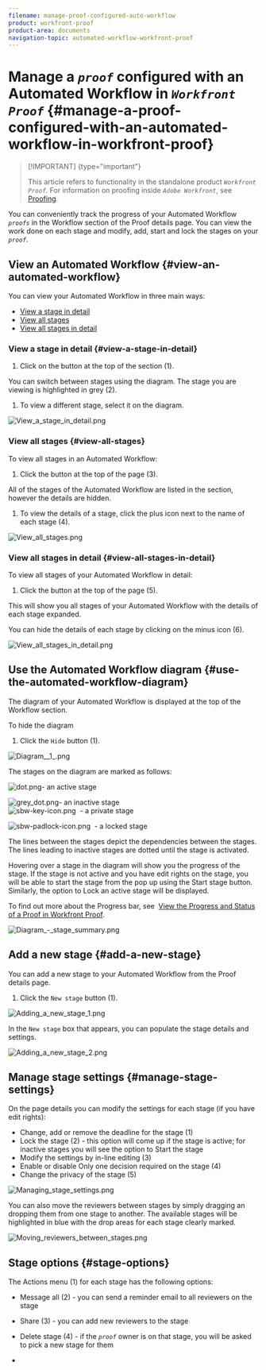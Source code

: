 ```yaml
---
filename: manage-proof-configured-auto-workflow
product: workfront-proof
product-area: documents
navigation-topic: automated-workflow-workfront-proof
---
```




# Manage a *`proof`* configured with an Automated Workflow in *`Workfront Proof`* {#manage-a-proof-configured-with-an-automated-workflow-in-workfront-proof}



>[!IMPORTANT] {type="important"}
>
>This article refers to functionality in the standalone product *`Workfront Proof`*. For information on proofing inside *`Adobe Workfront`*, see [Proofing](_proofing.md).


You can conveniently track the progress of your Automated Workflow *`proofs`* in the Workflow section of the Proof details page. You can view the work done on each stage and modify, add, start and lock the stages on your *`proof`*.


## View an Automated Workflow {#view-an-automated-workflow}

You can view your Automated Workflow in three main ways:



* [View a stage in detail](#viewingdetail) 
* [View all stages](#viewingallstages) 
* [View all stages in detail](#viewingallstagesindetail) 




### View a stage in detail {#view-a-stage-in-detail}




1.  Click on the button at the top of the section (1).   



   You can switch between stages using the diagram. The stage you are viewing is highlighted in grey (2).

1. To view a different stage, select it on the diagram.


![View_a_stage_in_detail.png](assets/view-a-stage-in-detail-350x249.png)




### View all stages {#view-all-stages}

To view all stages in an Automated Workflow:



1.  Click the button at the top of the page (3).


   All of the stages of the Automated Workflow are listed in the section, however the details are hidden.

1. To view the details of a stage, click the plus icon next to the name of each stage (4).


![View_all_stages.png](assets/view-all-stages-350x212.png)




### View all stages in detail {#view-all-stages-in-detail}

To view all stages of your Automated Workflow in detail:



1.  Click the button at the top of the page (5).


   This will show you all stages of your Automated Workflow with the details of each stage expanded.   



   You can hide the details of each stage by clicking on the minus icon (6).



![View_all_stages_in_detail.png](assets/view-all-stages-in-detail-350x370.png)




## Use the Automated Workflow diagram {#use-the-automated-workflow-diagram}

The diagram of your Automated Workflow is displayed at the top of the Workflow section.


To hide the diagram



1. Click the `Hide` button (1).


![Diagram__1_.png](assets/diagram--1--350x217.png)




The stages on the diagram are marked as follows:


![dot.png](assets/dot.png)- an active stage


![grey_dot.png](assets/grey-dot.png)- an inactive stage  
![sbw-key-icon.png](assets/sbw-key-icon.png)&nbsp; - a private stage


![sbw-padlock-icon.png](assets/sbw-padlock-icon.png)&nbsp; - a locked stage


The lines between the stages depict the dependencies between the stages. The lines leading to inactive stages are dotted until the stage is activated.


Hovering over a stage in the diagram will show you the progress of the stage. If the stage is not active and you have edit rights on the stage, you will be able to start the stage from the pop up using the Start stage button. Similarly, the option to Lock an active stage will be displayed.


To find out more about the Progress bar, see&nbsp; [View the Progress and Status of a Proof in Workfront Proof](view-progress-and-status-of-proof.md).


![Diagram_-_stage_summary.png](assets/diagram---stage-summary-350x214.png)




## Add a new stage {#add-a-new-stage}

You can add a new stage to your Automated Workflow from the Proof details page.



1. Click the `New stage` button (1).


![Adding_a_new_stage_1.png](assets/adding-a-new-stage-1-350x218.png)   



In the `New stage` box that appears, you can populate the stage details and settings. 


![Adding_a_new_stage_2.png](assets/adding-a-new-stage-2-350x332.png)




## Manage stage settings {#manage-stage-settings}

On the page details you can modify the settings for each stage (if you have edit rights):



* Change, add or remove the deadline for the stage (1)
* Lock the stage (2) - this option will come up if the stage is active; for inactive stages you will see the option to Start the stage
* Modify the settings by in-line editing (3)
* Enable or disable Only one decision required on the stage (4)
* Change the privacy of the stage (5)


![Managing_stage_settings.png](assets/managing-stage-settings-350x93.png)   



You can also move the reviewers between stages by simply dragging an dropping them from one stage to another. The available stages will be highlighted in blue with the drop areas for each stage clearly marked.  



![Moving_reviewers_between_stages.png](assets/moving-reviewers-between-stages-350x254.png)




## Stage options {#stage-options}

The Actions menu (1) for each stage has the following options:



* Message all (2) - you can send a reminder email to all reviewers on the stage
* Share (3) - you can add new reviewers to the stage
* Delete stage (4) - if the *`proof`* owner is on that stage, you will be asked to pick a new stage for them  

* 


